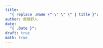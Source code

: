 ```yaml
---
title:
  "{ replace .Name \"-\" \" \" | title }": 
author: 烟墩野人
date:
  "{ .Date }": 
draft: true
math: true
---
```


